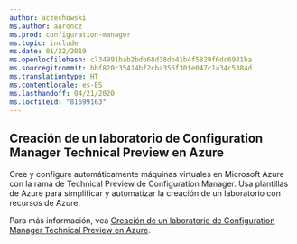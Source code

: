 ```yaml
---
author: aczechowski
ms.author: aaroncz
ms.prod: configuration-manager
ms.topic: include
ms.date: 01/22/2019
ms.openlocfilehash: c734991bab2bdb68d38db41b4f5829f6dc6981ba
ms.sourcegitcommit: bbf820c35414bf2cba356f30fe047c1a34c5384d
ms.translationtype: HT
ms.contentlocale: es-ES
ms.lasthandoff: 04/21/2020
ms.locfileid: "81699163"
---
```

## <a name="create-a-configuration-manager-technical-preview-lab-in-azure"></a><a name="bkmk_azurevm"></a> Creación de un laboratorio de Configuration Manager Technical Preview en Azure
<!--3556017-->

Cree y configure automáticamente máquinas virtuales en Microsoft Azure con la rama de Technical Preview de Configuration Manager. Usa plantillas de Azure para simplificar y automatizar la creación de un laboratorio con recursos de Azure.

Para más información, vea [Creación de un laboratorio de Configuration Manager Technical Preview en Azure](../../../azure-template.md). 


